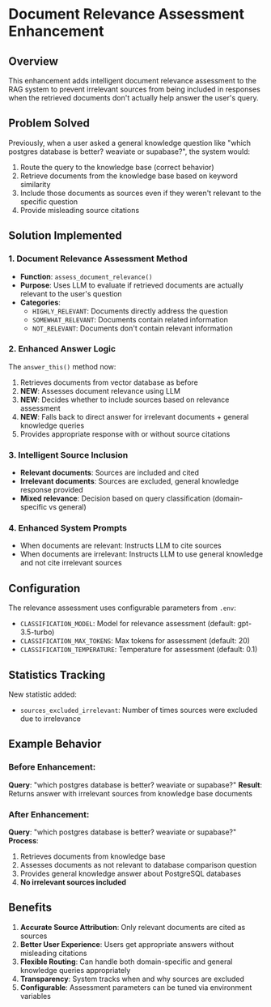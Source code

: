 # Document Relevance Assessment Enhancement

## Overview
This enhancement adds intelligent document relevance assessment to the RAG system to prevent irrelevant sources from being included in responses when the retrieved documents don't actually help answer the user's query.

## Problem Solved
Previously, when a user asked a general knowledge question like "which postgres database is better? weaviate or supabase?", the system would:
1. Route the query to the knowledge base (correct behavior)
2. Retrieve documents from the knowledge base based on keyword similarity
3. Include those documents as sources even if they weren't relevant to the specific question
4. Provide misleading source citations

## Solution Implemented

### 1. Document Relevance Assessment Method
- **Function**: `assess_document_relevance()`
- **Purpose**: Uses LLM to evaluate if retrieved documents are actually relevant to the user's question
- **Categories**: 
  - `HIGHLY_RELEVANT`: Documents directly address the question
  - `SOMEWHAT_RELEVANT`: Documents contain related information  
  - `NOT_RELEVANT`: Documents don't contain relevant information

### 2. Enhanced Answer Logic
The `answer_this()` method now:
1. Retrieves documents from vector database as before
2. **NEW**: Assesses document relevance using LLM
3. **NEW**: Decides whether to include sources based on relevance assessment
4. **NEW**: Falls back to direct answer for irrelevant documents + general knowledge queries
5. Provides appropriate response with or without source citations

### 3. Intelligent Source Inclusion
- **Relevant documents**: Sources are included and cited
- **Irrelevant documents**: Sources are excluded, general knowledge response provided
- **Mixed relevance**: Decision based on query classification (domain-specific vs general)

### 4. Enhanced System Prompts
- When documents are relevant: Instructs LLM to cite sources
- When documents are irrelevant: Instructs LLM to use general knowledge and not cite irrelevant sources

## Configuration
The relevance assessment uses configurable parameters from `.env`:
- `CLASSIFICATION_MODEL`: Model for relevance assessment (default: gpt-3.5-turbo)
- `CLASSIFICATION_MAX_TOKENS`: Max tokens for assessment (default: 20)
- `CLASSIFICATION_TEMPERATURE`: Temperature for assessment (default: 0.1)

## Statistics Tracking
New statistic added:
- `sources_excluded_irrelevant`: Number of times sources were excluded due to irrelevance

## Example Behavior

### Before Enhancement:
**Query**: "which postgres database is better? weaviate or supabase?"
**Result**: Returns answer with irrelevant sources from knowledge base documents

### After Enhancement:
**Query**: "which postgres database is better? weaviate or supabase?"
**Process**:
1. Retrieves documents from knowledge base
2. Assesses documents as not relevant to database comparison question
3. Provides general knowledge answer about PostgreSQL databases
4. **No irrelevant sources included**

## Benefits
1. **Accurate Source Attribution**: Only relevant documents are cited as sources
2. **Better User Experience**: Users get appropriate answers without misleading citations  
3. **Flexible Routing**: Can handle both domain-specific and general knowledge queries appropriately
4. **Transparency**: System tracks when and why sources are excluded
5. **Configurable**: Assessment parameters can be tuned via environment variables

